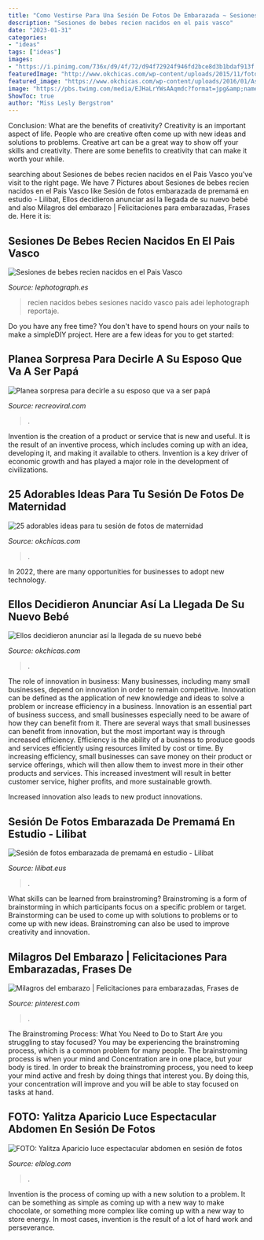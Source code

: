 ```yaml
---
title: "Como Vestirse Para Una Sesión De Fotos De Embarazada ~ Sesiones De Bebes Recien Nacidos En El Pais Vasco"
description: "Sesiones de bebes recien nacidos en el pais vasco"
date: "2023-01-31"
categories:
- "ideas"
tags: ["ideas"]
images:
- "https://i.pinimg.com/736x/d9/4f/72/d94f72924f946fd2bce8d3b1bdaf913f.jpg"
featuredImage: "http://www.okchicas.com/wp-content/uploads/2015/11/fotografías-de-embarazadas-6.jpg"
featured_image: "https://www.okchicas.com/wp-content/uploads/2016/01/Así-anunciaron-la-llegada-y-nacimiento-de-su-bebé-6.jpg"
image: "https://pbs.twimg.com/media/EJHaLrYWsAAqmdc?format=jpg&amp;name=900x900"
ShowToc: true
author: "Miss Lesly Bergstrom"
---
```



Conclusion: What are the benefits of creativity?
Creativity is an important aspect of life. People who are creative often come up with new ideas and solutions to problems. Creative art can be a great way to show off your skills and creativity. There are some benefits to creativity that can make it worth your while.

	

		
searching about Sesiones de bebes recien nacidos en el Pais Vasco you've visit to the right page. We have 7 Pictures about Sesiones de bebes recien nacidos en el Pais Vasco like Sesión de fotos embarazada de premamá en estudio - Lilibat, Ellos decidieron anunciar así la llegada de su nuevo bebé and also Milagros del embarazo | Felicitaciones para embarazadas, Frases de. Here it is:
		
    
## Sesiones De Bebes Recien Nacidos En El Pais Vasco

<img loading=lazy src="http://lephotograph.es/wp-content/uploads/2016/09/reportaje-bebe-recien-nacido-bilbao.jpg" onerror="this.onerror=null;this.src='https://tse2.mm.bing.net/th?id=OIP.XJUUCyn0Vy3m7WrP3P8H5gHaKN&amp;pid=15.1';" alt="Sesiones de bebes recien nacidos en el Pais Vasco">

_Source: lephotograph.es_

>recien nacidos bebes sesiones nacido vasco pais adei lephotograph reportaje. 

	

Do you have any free time? You don't have to spend hours on your nails to make a simpleDIY project. Here are a few ideas for you to get started: 

    
## Planea Sorpresa Para Decirle A Su Esposo Que Va A Ser Papá

<img loading=lazy src="https://www.recreoviral.com/wp-content/uploads/2016/08/4-Mujer-sorprende-a-su-esposo-4.jpg" onerror="this.onerror=null;this.src='https://tse3.mm.bing.net/th?id=OIP.RyDHZY7Wku8NPGSvJ_p26gHaJY&amp;pid=15.1';" alt="Planea sorpresa para decirle a su esposo que va a ser papá">

_Source: recreoviral.com_

>. 

	

Invention is the creation of a product or service that is new and useful. It is the result of an inventive process, which includes coming up with an idea, developing it, and making it available to others. Invention is a key driver of economic growth and has played a major role in the development of civilizations.

    
## 25 Adorables Ideas Para Tu Sesión De Fotos De Maternidad

<img loading=lazy src="http://www.okchicas.com/wp-content/uploads/2015/11/fotografías-de-embarazadas-6.jpg" onerror="this.onerror=null;this.src='https://tse1.mm.bing.net/th?id=OIP.TzDqLng6ZiCUCQW4OFxnpwHaLF&amp;pid=15.1';" alt="25 adorables ideas para tu sesión de fotos de maternidad">

_Source: okchicas.com_

>. 

	

In 2022, there are many opportunities for businesses to adopt new technology.

    
## Ellos Decidieron Anunciar Así La Llegada De Su Nuevo Bebé

<img loading=lazy src="https://www.okchicas.com/wp-content/uploads/2016/01/Así-anunciaron-la-llegada-y-nacimiento-de-su-bebé-6.jpg" onerror="this.onerror=null;this.src='https://tse3.mm.bing.net/th?id=OIP.WGi2jj7eOsrDpmGJ_6YWJgHaJ3&amp;pid=15.1';" alt="Ellos decidieron anunciar así la llegada de su nuevo bebé">

_Source: okchicas.com_

>. 

	

The role of innovation in business:
Many businesses, including many small businesses, depend on innovation in order to remain competitive. Innovation can be defined as the application of new knowledge and ideas to solve a problem or increase efficiency in a business. Innovation is an essential part of business success, and small businesses especially need to be aware of how they can benefit from it.
There are several ways that small businesses can benefit from innovation, but the most important way is through increased efficiency. Efficiency is the ability of a business to produce goods and services efficiently using resources limited by cost or time. By increasing efficiency, small businesses can save money on their product or service offerings, which will then allow them to invest more in their other products and services. This increased investment will result in better customer service, higher profits, and more sustainable growth.

Increased innovation also leads to new product innovations.

    
## Sesión De Fotos Embarazada De Premamá En Estudio - Lilibat

<img loading=lazy src="https://www.lilibat.eus/wp-content/uploads/2020/05/15-1615-post/sesion-de-fotos-estudio-embarazada-en-san-sebastian_10.jpg" onerror="this.onerror=null;this.src='https://tse4.mm.bing.net/th?id=OIP.t_TqZtfXMBSv41pn2yYqfgHaLG&amp;pid=15.1';" alt="Sesión de fotos embarazada de premamá en estudio - Lilibat">

_Source: lilibat.eus_

>. 

	

What skills can be learned from brainstroming?
Brainstroming is a form of brainstorming in which participants focus on a specific problem or target. Brainstorming can be used to come up with solutions to problems or to come up with new ideas. Brainstroming can also be used to improve creativity and innovation.

    
## Milagros Del Embarazo | Felicitaciones Para Embarazadas, Frases De

<img loading=lazy src="https://i.pinimg.com/736x/d9/4f/72/d94f72924f946fd2bce8d3b1bdaf913f.jpg" onerror="this.onerror=null;this.src='https://tse1.mm.bing.net/th?id=OIP.VLoicLVNHKuJH-2UkWGxqQAAAA&amp;pid=15.1';" alt="Milagros del embarazo | Felicitaciones para embarazadas, Frases de">

_Source: pinterest.com_

>. 

	

The Brainstroming Process: What You Need to Do to Start
Are you struggling to stay focused? You may be experiencing the brainstroming process, which is a common problem for many people. The brainstroming process is when your mind and Concentration are in one place, but your body is tired. In order to break the brainstroming process, you need to keep your mind active and fresh by doing things that interest you. By doing this, your concentration will improve and you will be able to stay focused on tasks at hand.

    
## FOTO: Yalitza Aparicio Luce Espectacular Abdomen En Sesión De Fotos

<img loading=lazy src="https://pbs.twimg.com/media/EJHaLrYWsAAqmdc?format=jpg&amp;name=900x900" onerror="this.onerror=null;this.src='https://tse4.mm.bing.net/th?id=OIP.oafZ7szwaKI6qFuOhlkrOgHaFk&amp;pid=15.1';" alt="FOTO: Yalitza Aparicio luce espectacular abdomen en sesión de fotos">

_Source: elblog.com_

>. 

	

Invention is the process of coming up with a new solution to a problem. It can be something as simple as coming up with a new way to make chocolate, or something more complex like coming up with a new way to store energy. In most cases, invention is the result of a lot of hard work and perseverance.

